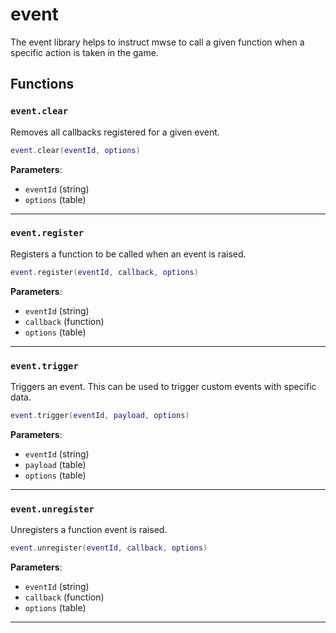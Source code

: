 # event

The event library helps to instruct mwse to call a given function when a specific action is taken in the game.

## Functions

### `event.clear`

Removes all callbacks registered for a given event.

```lua
event.clear(eventId, options)
```

**Parameters**:

* `eventId` (string)
* `options` (table)

***

### `event.register`

Registers a function to be called when an event is raised.

```lua
event.register(eventId, callback, options)
```

**Parameters**:

* `eventId` (string)
* `callback` (function)
* `options` (table)

***

### `event.trigger`

Triggers an event. This can be used to trigger custom events with specific data.

```lua
event.trigger(eventId, payload, options)
```

**Parameters**:

* `eventId` (string)
* `payload` (table)
* `options` (table)

***

### `event.unregister`

Unregisters a function  event is raised.

```lua
event.unregister(eventId, callback, options)
```

**Parameters**:

* `eventId` (string)
* `callback` (function)
* `options` (table)

***

